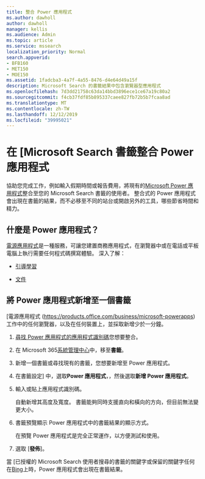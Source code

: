 ```yaml
---
title: 整合 Power 應用程式
ms.author: dawholl
author: dawholl
manager: kellis
ms.audience: Admin
ms.topic: article
ms.service: mssearch
localization_priority: Normal
search.appverid:
- BFB160
- MET150
- MOE150
ms.assetid: 1fadcba3-4a7f-4a55-8476-d4e64d49a15f
description: Microsoft Search 的書籤結果中包含瀏覽器型應用程式
ms.openlocfilehash: 7d3dd21758c63da14bbd3896ece1ce67a19c80a2
ms.sourcegitcommit: f4cb37fdf85b895337caee827fb72b5b7fcaa8ad
ms.translationtype: MT
ms.contentlocale: zh-TW
ms.lasthandoff: 12/12/2019
ms.locfileid: "39995021"
---
```

# <a name="integrate-power-apps-in-microsoft-search-bookmarks"></a>在 [Microsoft Search 書籤整合 Power 應用程式
   
協助您完成工作，例如輸入假期時間或報告費用，將現有的[Microsoft Power 應用程式](https://products.office.com/business/microsoft-powerapps)整合至您的 Microsoft Search 書籤的使用者。 整合式的 Power 應用程式會出現在書籤的結果，而不必移至不同的站台或開啟另外的工具，哪些節省時間和精力。
  
## <a name="what-are-power-apps"></a>什麼是 Power 應用程式？

[電源應用程式](https://products.office.com/business/microsoft-powerapps)是一種服務，可讓您建置商務應用程式，在瀏覽器中或在電話或平板電腦上執行需要任何程式碼撰寫體驗。 深入了解：
  
- [引導學習](https://docs.microsoft.com/learn/browse/?products=powerapps)
    
- [文件](https://docs.microsoft.com/powerapps/)
    
## <a name="add-a-power-app-to-a-bookmark"></a>將 Power 應用程式新增至一個書籤

[電源應用程式 (https://products.office.com/business/microsoft-powerapps)工作中的任何瀏覽器，以及在任何裝置上，並採取新增少於一分鐘。
  
1. [尋找 Power 應用程式的應用程式識別碼](https://docs.microsoft.com/powerapps/maker/canvas-apps/get-sessionid#get-an-app-id)您想要整合。
    
2. 在 Microsoft 365[系統管理中心](https://admin.microsoft.com)中，移至**書籤**。
    
3. 新增一個書籤或尋找現有的書籤，您想要新增至 Power 應用程式。
    
4. 在書籤設定] 中，選取**Power 應用程式**，，然後選取**新增 Power 應用程式**。
    
5. 輸入或貼上應用程式識別碼。
    
    自動新增其高度及寬度。 書籤能夠同時支援直向和橫向的方向，但目前無法變更大小。
    
6. 書籤預覽顯示 Power 應用程式中的書籤結果的顯示方式。
    
    在預覽 Power 應用程式是完全正常運作，以方便測試和使用。
    
7. 選取 [**發佈**]。
    
當 [已授權的 Microsoft Search 使用者搜尋的書籤的關鍵字或保留的關鍵字任何在[Bing](https://Bing.com)上時，Power 應用程式會出現在書籤結果。
